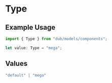 # Type

## Example Usage

```typescript
import { Type } from "dub/models/components";

let value: Type = "mega";
```

## Values

```typescript
"default" | "mega"
```